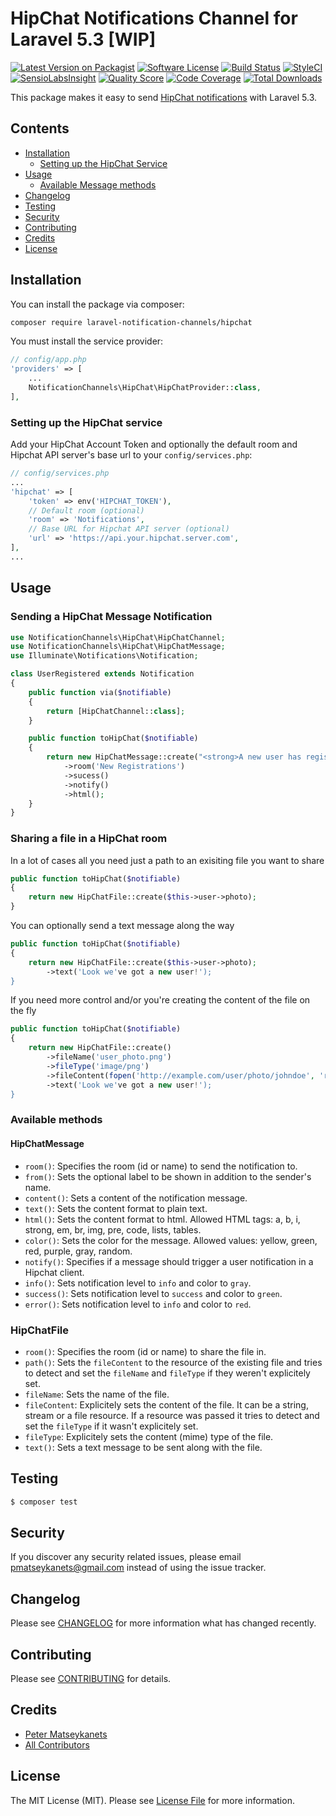 # HipChat Notifications Channel for Laravel 5.3 [WIP]

[![Latest Version on Packagist](https://img.shields.io/packagist/v/laravel-notification-channels/hipchat.svg?style=flat-square)](https://packagist.org/packages/laravel-notification-channels/hipchat)
[![Software License](https://img.shields.io/badge/license-MIT-brightgreen.svg?style=flat-square)](LICENSE.md)
[![Build Status](https://img.shields.io/travis/laravel-notification-channels/hipchat/master.svg?style=flat-square)](https://travis-ci.org/laravel-notification-channels/hipchat)
[![StyleCI](https://styleci.io/repos/65714660/shield)](https://styleci.io/repos/65714660)
[![SensioLabsInsight](https://img.shields.io/sensiolabs/i/1af9cfed-e62d-405a-b06d-9071d2f8bee8.svg?style=flat-square)](https://insight.sensiolabs.com/projects/1af9cfed-e62d-405a-b06d-9071d2f8bee8)
[![Quality Score](https://img.shields.io/scrutinizer/g/laravel-notification-channels/hipchat.svg?style=flat-square)](https://scrutinizer-ci.com/g/laravel-notification-channels/hipchat)
[![Code Coverage](https://img.shields.io/scrutinizer/coverage/g/laravel-notification-channels/hipchat/master.svg?style=flat-square)](https://scrutinizer-ci.com/g/laravel-notification-channels/hipchat/?branch=master)
[![Total Downloads](https://img.shields.io/packagist/dt/laravel-notification-channels/hipchat.svg?style=flat-square)](https://packagist.org/packages/laravel-notification-channels/hipchat)

This package makes it easy to send [HipChat notifications](https://www.hipchat.com) with Laravel 5.3.

## Contents

- [Installation](#installation)
	- [Setting up the HipChat Service](#setting-up-the-hipchat-service)
- [Usage](#usage)
	- [Available Message methods](#available-message-methods)
- [Changelog](#changelog)
- [Testing](#testing)
- [Security](#security)
- [Contributing](#contributing)
- [Credits](#credits)
- [License](#license)

## Installation

You can install the package via composer:

``` bash
composer require laravel-notification-channels/hipchat
```

You must install the service provider:

```php
// config/app.php
'providers' => [
    ...
    NotificationChannels\HipChat\HipChatProvider::class,
],
```
### Setting up the HipChat service

Add your HipChat Account Token and optionally the default room and Hipchat API server's base url to your `config/services.php`:

```php
// config/services.php
...
'hipchat' => [
    'token' => env('HIPCHAT_TOKEN'),
    // Default room (optional)
    'room' => 'Notifications',
    // Base URL for Hipchat API server (optional)
    'url' => 'https://api.your.hipchat.server.com',
],
...
```

## Usage

### Sending a HipChat Message Notification
``` php
use NotificationChannels\HipChat\HipChatChannel;
use NotificationChannels\HipChat\HipChatMessage;
use Illuminate\Notifications\Notification;

class UserRegistered extends Notification
{
    public function via($notifiable)
    {
        return [HipChatChannel::class];
    }

    public function toHipChat($notifiable)
    {
        return new HipChatMessage::create("<strong>A new user has registered!</strong>")
            ->room('New Registrations')
            ->sucess()
            ->notify()
            ->html();
    }
}
```

### Sharing a file in a HipChat room

In a lot of cases all you need just a path to an exisiting file you want to share
``` php
public function toHipChat($notifiable)
{
    return new HipChatFile::create($this->user->photo);
}
```

You can optionally send a text message along the way

``` php
public function toHipChat($notifiable)
{
    return new HipChatFile::create($this->user->photo);
        ->text('Look we've got a new user!');
}
```

If you need more control and/or you're creating the content of the file on the fly

``` php
public function toHipChat($notifiable)
{
    return new HipChatFile::create()
        ->fileName('user_photo.png')
        ->fileType('image/png')
        ->fileContent(fopen('http://example.com/user/photo/johndoe', 'r'))
        ->text('Look we've got a new user!');
}
```

### Available methods

#### HipChatMessage

- `room()`: Specifies the room (id or name) to send the notification to.
- `from()`: Sets the optional label to be shown in addition to the sender's name.
- `content()`: Sets a content of the notification message.
- `text()`: Sets the content format to plain text.
- `html()`: Sets the content format to html. Allowed HTML tags: a, b, i, strong, em, br, img, pre, code, lists, tables.
- `color()`: Sets the color for the message. Allowed values: yellow, green, red, purple, gray, random.
- `notify()`: Specifies if a message should trigger a user notification in a Hipchat client.
- `info()`: Sets notification level to `info` and color to `gray`.
- `success()`: Sets notification level to `success` and color to `green`.
- `error()`: Sets notification level to `info` and color to `red`.

### HipChatFile

- `room()`: Specifies the room (id or name) to share the file in.
- `path()`: Sets the `fileContent` to the resource of the existing file and tries to detect and set the `fileName` and `fileType` if they weren't explicitely set.
- `fileName`: Sets the name of the file.
- `fileContent`: Explicitely sets the content of the file. It can be a string, stream or a file resource. If a resource was passed it tries to detect and set the `fileType` if it wasn't explicitely set.
- `fileType`: Explicitely sets the content (mime) type of the file.
- `text()`: Sets a text message to be sent along with the file.

## Testing

``` bash
$ composer test
```

## Security

If you discover any security related issues, please email pmatseykanets@gmail.com instead of using the issue tracker.

## Changelog

Please see [CHANGELOG](CHANGELOG.md) for more information what has changed recently.

## Contributing

Please see [CONTRIBUTING](CONTRIBUTING.md) for details.

## Credits

- [Peter Matseykanets](https://github.com/pmatseykanets)
- [All Contributors](../../contributors)

## License

The MIT License (MIT). Please see [License File](LICENSE.md) for more information.
